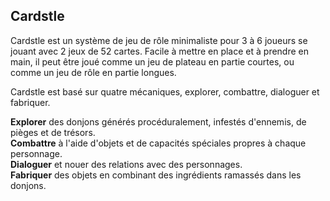 ## Cardstle

Cardstle est un système de jeu de rôle minimaliste pour 3 à 6 joueurs se jouant avec 2 jeux de 52 cartes. Facile à mettre en place et à prendre en main, il peut être joué comme un jeu de plateau en partie courtes, ou comme un jeu de rôle en partie longues.

Cardstle est basé sur quatre mécaniques, explorer, combattre, dialoguer et fabriquer.

**Explorer** des donjons générés procéduralement, infestés d'ennemis, de pièges et de trésors.\
**Combattre** à l'aide d'objets et de capacités spéciales propres à chaque personnage.\
**Dialoguer** et nouer des relations avec des personnages.\
**Fabriquer** des objets en combinant des ingrédients ramassés dans les donjons.
